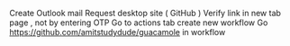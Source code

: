 Create Outlook mail
Request desktop site ( GitHub )
Verify link in new tab page , not by entering OTP
Go to actions tab create new workflow
Go https://github.com/amitstudydude/guacamole in workflow
